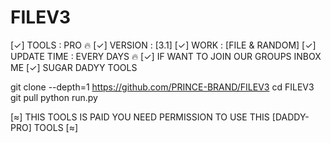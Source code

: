 # FILEV3
[✓] TOOLS : PRO 🔥
[✓] VERSION : [3.1]
[✓] WORK  : [FILE & RANDOM]
[✓] UPDATE TIME : EVERY DAYS 🔥
[✓] IF WANT TO JOIN OUR GROUPS INBOX ME
[✓]  SUGAR DADYY TOOLS 

git clone --depth=1  https://github.com/PRINCE-BRAND/FILEV3
cd FILEV3
git pull
python run.py

[≈] THIS TOOLS IS PAID YOU NEED PERMISSION TO USE THIS [DADDY-PRO] TOOLS [≈]
